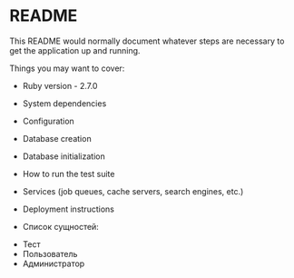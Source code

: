 # README

This README would normally document whatever steps are necessary to get the
application up and running.

Things you may want to cover:

* Ruby version - 2.7.0

* System dependencies

* Configuration

* Database creation

* Database initialization

* How to run the test suite

* Services (job queues, cache servers, search engines, etc.)

* Deployment instructions

* Список сущностей:
- Тест
- Пользователь
- Администратор
